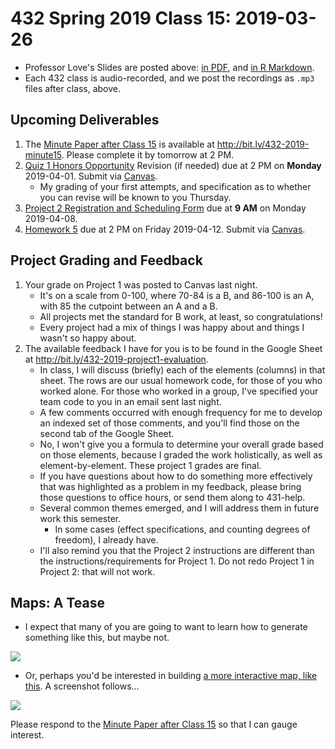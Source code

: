 # 432 Spring 2019 Class 15: 2019-03-26

- Professor Love's Slides are posted above: [in PDF](https://github.com/THOMASELOVE/2019-432/blob/master/slides/class15/432_2019_slides15.pdf), and [in R Markdown](https://github.com/THOMASELOVE/2019-432/blob/master/slides/class15/432_2019_slides15.Rmd). 
- Each 432 class is audio-recorded, and we post the recordings as `.mp3` files after class, above.

## Upcoming Deliverables

1. The [Minute Paper after Class 15](http://bit.ly/432-2019-minute15) is available at http://bit.ly/432-2019-minute15. Please complete it by tomorrow at 2 PM.
1. [Quiz 1 Honors Opportunity](https://github.com/THOMASELOVE/2019-432/blob/master/quizzes/quiz1_honors/README.md) Revision (if needed) due at 2 PM on **Monday** 2019-04-01. Submit via [Canvas](https://canvas.case.edu/).
    - My grading of your first attempts, and specification as to whether you can revise will be known to you Thursday.
2. [Project 2 Registration and Scheduling Form](http://bit.ly/432-2019-project2-registration) due at **9 AM** on Monday 2019-04-08.
3. [Homework 5](https://github.com/THOMASELOVE/2019-432/tree/master/homework/homework5) due at 2 PM on Friday 2019-04-12. Submit via [Canvas](https://canvas.case.edu/).

## Project Grading and Feedback

1. Your grade on Project 1 was posted to Canvas last night. 
    - It's on a scale from 0-100, where 70-84 is a B, and 86-100 is an A, with 85 the cutpoint between an A and a B. 
    - All projects met the standard for B work, at least, so congratulations!
    - Every project had a mix of things I was happy about and things I wasn't so happy about.
2. The available feedback I have for you is to be found in the Google Sheet at http://bit.ly/432-2019-project1-evaluation.
    - In class, I will discuss (briefly) each of the elements (columns) in that sheet. The rows are our usual homework code, for those of you who worked alone. For those who worked in a group, I've specified your team code to you in an email sent last night.
    - A few comments occurred with enough frequency for me to develop an indexed set of those comments, and you'll find those on the second tab of the Google Sheet.
    - No, I won't give you a formula to determine your overall grade based on those elements, because I graded the work holistically, as well as element-by-element. These project 1 grades are final. 
    - If you have questions about how to do something more effectively that was highlighted as a problem in my feedback, please bring those questions to office hours, or send them along to 431-help.
    - Several common themes emerged, and I will address them in future work this semester. 
        - In some cases (effect specifications, and counting degrees of freedom), I already have.
    - I'll also remind you that the Project 2 instructions are different than the instructions/requirements for Project 1. Do not redo Project 1 in Project 2: that will not work.

## Maps: A Tease

- I expect that many of you are going to want to learn how to generate something like this, but maybe not.

![](https://github.com/THOMASELOVE/2019-432/blob/master/slides/class15/cuyahoga_adi_map.png)

- Or, perhaps you'd be interested in building [a more interactive map, like this](http://betterhealthpartnership.org/data_center/report_22/maps/report22_overweight_obesity_map.asp). A screenshot follows...

![](https://github.com/THOMASELOVE/2019-432/blob/master/slides/class15/screenshot.png)

Please respond to the [Minute Paper after Class 15](http://bit.ly/432-2019-minute15) so that I can gauge interest.


